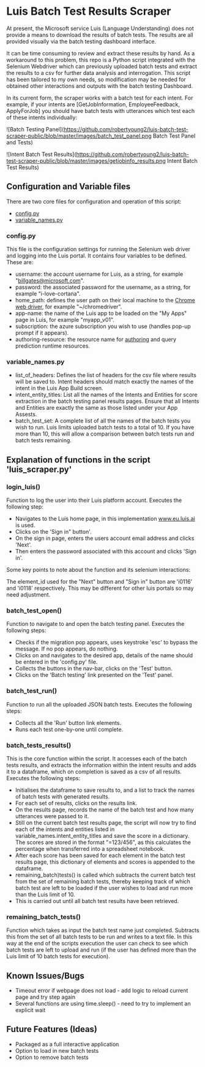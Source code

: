 # Luis Batch Test Results Scraper

At present, the Microsoft service Luis (Language Understanding) does not provide a means to download the results of
batch tests. The results are all provided visually via the batch testing dashboard interface.

It can be time consuming to review and extract these results by hand. As a workaround to this problem, this repo is a 
Python script integrated with the Selenium Webdriver which can previously uploaded batch tests and extract the results
to a csv for further data analysis and interrogation. This script has been tailored to my own needs, so modification
may be needed for obtained other interactions and outputs with the batch testing Dashboard. 

In its current form, the scraper works with a batch test for each intent. For example, if your intents are [GetJobInformation, EmployeeFeedback, ApplyForJob] you should have batch tests with utterances which test each of these intents individually:

![Batch Testing Panel](https://github.com/robertyoung2/luis-batch-test-scraper-public/blob/master/images/batch_test_panel.png Batch Test Panel and Tests)

![Intent Batch Test Results](https://github.com/robertyoung2/luis-batch-test-scraper-public/blob/master/images/getjobinfo_results.png Intent Batch Test Results)



## Configuration and Variable files

There are two core files for configuration and operation of this script:

* [config.py](https://github.com/robertyoung2/luis-batch-test-scraper-public/blob/master/config.py)
* [variable_names.py](https://github.com/robertyoung2/luis-batch-test-scraper-public/blob/master/variable_names.py)

### config.py

This file is the configuration settings for running the Selenium web driver and logging into the Luis portal. It 
contains four variables to be defined. These are:

* username: the account username for Luis, as a string, for example "billgates@microsoft.com".
* password: the associated password for the username, as a string, for example "i-love-cortana".
* home_path: defines the user path on their local machine to the [Chrome web driver](https://chromedriver.chromium.org/downloads), for example "~/chromedriver".
* app-name: the name of the Luis app to be loaded on the "My Apps" page in Luis, for example "myapp_v01".
* subscription: the azure subscription you wish to use (handles pop-up prompt if it appears).
* authoring-resource: the resource name for [authoring](https://docs.microsoft.com/en-us/azure/cognitive-services/luis/luis-how-to-azure-subscription) and query prediction runtime resources.

### variable_names.py 

* list_of_headers: Defines the list of headers for the csv file where results will be saved to. Intent headers should
match exactly the names of the intent in the Luis App Build screen. 
* intent_entity_titles: List all the names of the Intents and Entities for score extraction in the batch testing
panel results pages. Ensure that all Intents and Entities are exactly the same as those listed under your App Assests.
* batch_test_set: A complete list of all the names of the batch tests you wish to run. Luis limits uploaded batch
tests to a total of 10. If you have more than 10, this will allow a comparison between batch tests run and batch tests 
remaining. 


## Explanation of functions in the script 'luis_scraper.py' 

### login_luis()

Function to log the user into their Luis platform account. Executes the following step:

* Navigates to the Luis home page, in this implementation www.eu.luis.ai is used.
* Clicks on the 'Sign in" button'.
* On the sign in page, enters the users account email address and clicks 'Next'.
* Then enters the password associated with this account and clicks 'Sign in'.

Some key points to note about the function and its selenium interactions:

The element_id used for the "Next" button and "Sign in" button are 'i0116' and 'i0118' respectively. This may be 
different for other luis portals so may need adjustment.

### batch_test_open()

Function to navigate to and open the batch testing panel. Executes the following steps:

* Checks if the migration pop appears, uses keystroke 'esc' to bypass the message. If no pop appears, do nothing.
* Clicks on and navigates to the desired app, details of the name should be entered in the 'config.py' file.
* Collects the buttons in the nav-bar, clicks on the 'Test' button. 
* Clicks on the 'Batch testing' link presented on the 'Test' panel.

### batch_test_run()

Function to run all the uploaded JSON batch tests. Executes the following steps:

* Collects all the 'Run' button link elements.
* Runs each test one-by-one until complete. 

### batch_tests_results()

This is the core function within the script. It accesses each of the batch tests results, and extracts the information
within the intent results and adds it to a dataframe, which on completion is saved as a csv of all results. Executes 
the following steps:

* Initialises the dataframe to save results to, and a list to track the names of batch tests with generated results.
* For each set of results, clicks on the results link.
* On the results page, records the name of the batch test and how many utterances were passed to it.
* Still on the current batch test results page, the script will now try to find each of the intents and entities listed
in variable_names.intent_entity_titles and save the score in a dictionary. The scores are stored in the format 
"=123/456", as this calculates the percentage when transferred into a spreadsheet notebook. 
* After each score has been saved for each element in the batch test results page, this dictionary of elements and 
scores is appended to the dataframe. 
* remaining_batch)tests() is called which subtracts the current batch test  from the set of remaining batch tests, 
thereby keeping track of which batch test are left to be loaded if the user wishes to load and run more than the Luis
limit of 10.
* This is carried out until all batch test results have been retrieved. 

### remaining_batch_tests()

Function which takes as input the batch test name just completed. Subtracts this from the set of all batch tests
to be run and writes to a text file. In this way at the end of the scripts execution the user can check to see
which batch tests are left to upload and run (if the user has defined more than the Luis limit of 10 batch tests for 
execution).

## Known Issues/Bugs

* Timeout error if webpage does not load - add logic to reload current page and try step again
* Several functions are using time.sleep() - need to try to implement an explicit wait

## Future Features (Ideas)

* Packaged as a full interactive application
* Option to load in new batch tests
* Option to remove batch tests 

